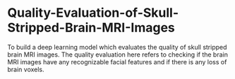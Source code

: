 # Quality-Evaluation-of-Skull-Stripped-Brain-MRI-Images
To build a deep learning model which evaluates the quality of skull stripped brain MRI images. The quality evaluation here refers to checking if the brain MRI images have any recognizable facial features and if there is any loss of brain voxels. 
